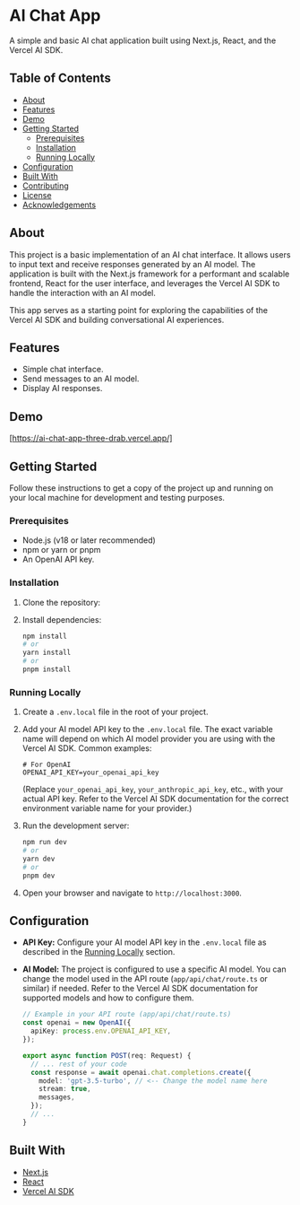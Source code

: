 # AI Chat App

A simple and basic AI chat application built using Next.js, React, and the Vercel AI SDK.

## Table of Contents

*   [About](#about)
*   [Features](#features)
*   [Demo](#demo)
*   [Getting Started](#getting-started)
    *   [Prerequisites](#prerequisites)
    *   [Installation](#installation)
    *   [Running Locally](#running-locally)
*   [Configuration](#configuration)
*   [Built With](#built-with)
*   [Contributing](#contributing)
*   [License](#license)
*   [Acknowledgements](#acknowledgements)

## About

This project is a basic implementation of an AI chat interface. It allows users to input text and receive responses generated by an AI model. The application is built with the Next.js framework for a performant and scalable frontend, React for the user interface, and leverages the Vercel AI SDK to handle the interaction with an AI model.

This app serves as a starting point for exploring the capabilities of the Vercel AI SDK and building conversational AI experiences.

## Features

*   Simple chat interface.
*   Send messages to an AI model.
*   Display AI responses.

## Demo

[https://ai-chat-app-three-drab.vercel.app/]

## Getting Started

Follow these instructions to get a copy of the project up and running on your local machine for development and testing purposes.

### Prerequisites

*   Node.js (v18 or later recommended)
*   npm or yarn or pnpm
*   An OpenAI API key.

### Installation

1.  Clone the repository:

2.  Install dependencies:

    ```bash
    npm install
    # or
    yarn install
    # or
    pnpm install
    ```

### Running Locally

1.  Create a `.env.local` file in the root of your project.
2.  Add your AI model API key to the `.env.local` file. The exact variable name will depend on which AI model provider you are using with the Vercel AI SDK. Common examples:

    ```dotenv
    # For OpenAI
    OPENAI_API_KEY=your_openai_api_key
    ```

    (Replace `your_openai_api_key`, `your_anthropic_api_key`, etc., with your actual API key. Refer to the Vercel AI SDK documentation for the correct environment variable name for your provider.)

3.  Run the development server:

    ```bash
    npm run dev
    # or
    yarn dev
    # or
    pnpm dev
    ```

4.  Open your browser and navigate to `http://localhost:3000`.

## Configuration

*   **API Key:** Configure your AI model API key in the `.env.local` file as described in the [Running Locally](#running-locally) section.
*   **AI Model:** The project is configured to use a specific AI model. You can change the model used in the API route (`app/api/chat/route.ts` or similar) if needed. Refer to the Vercel AI SDK documentation for supported models and how to configure them.

    ```typescript
    // Example in your API route (app/api/chat/route.ts)
    const openai = new OpenAI({
      apiKey: process.env.OPENAI_API_KEY,
    });

    export async function POST(req: Request) {
      // ... rest of your code
      const response = await openai.chat.completions.create({
        model: 'gpt-3.5-turbo', // <-- Change the model name here
        stream: true,
        messages,
      });
      // ...
    }
    ```

## Built With

*   [Next.js](https://nextjs.org/)
*   [React](https://reactjs.org/)
*   [Vercel AI SDK](https://sdk.vercel.ai/)

